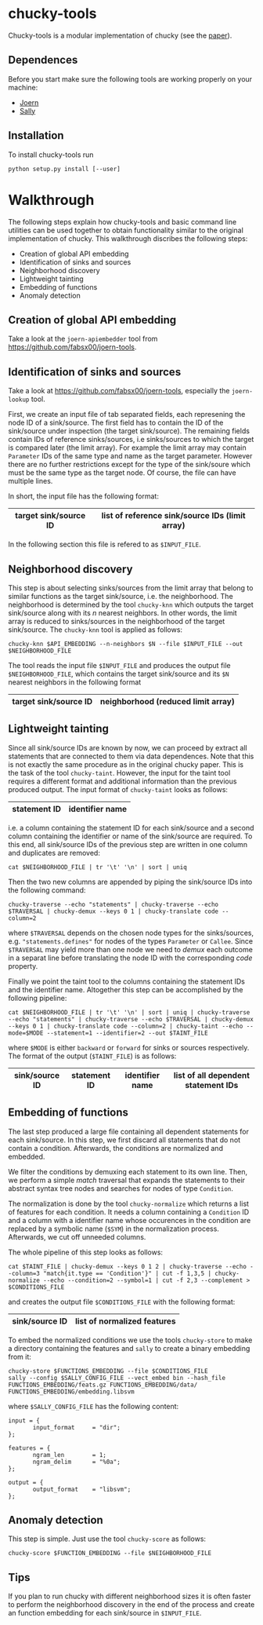 chucky-tools
============

Chucky-tools is a modular implementation of chucky (see the <a href=http://filepool.informatik.uni-goettingen.de/publication/sec//2013-ccs.pdf>paper</a>).

Dependences
-----------

Before you start make sure the following tools are working properly on your machine:

- <a href=http://www.mlsec.org/joern>Joern</a>
- <a href=http://www.mlsec.org/sally>Sally</a>

Installation
------------

To install chucky-tools run

```
python setup.py install [--user]
```

Walkthrough
===========

The following steps explain how chucky-tools and basic command line utilities can be used together to obtain functionality similar to the original implementation of chucky. This walkthrough discribes the following steps:

- Creation of global API embedding
- Identification of sinks and sources
- Neighborhood discovery
- Lightweight tainting
- Embedding of functions
- Anomaly detection

Creation of global API embedding
--------------------------------

Take a look at the ```joern-apiembedder``` tool from https://github.com/fabsx00/joern-tools. 

Identification of sinks and sources
-----------------------------------

Take a look at https://github.com/fabsx00/joern-tools, especially the ```joern-lookup``` tool.

First, we create an input file of tab separated fields, each represening the node ID of a sink/source. The first field has to contain the ID of the sink/source under inspection (the target sink/source). The remaining fields contain IDs of reference sinks/sources, i.e sinks/sources to which the target is compared later (the limit array). For example the limit array may contain ```Parameter``` IDs of the same type and name as the target parameter. However there are no further restrictions except for the type of the sink/soure which must be the same type as the target node. Of course, the file can have multiple lines.

In short, the input file has the following format:

| target sink/source ID | list of reference sink/source IDs (limit array) |
| --------------------- | ----------------------------------------------- |

In the following section this file is refered to as ```$INPUT_FILE```.

Neighborhood discovery
----------------------

This step is about selecting sinks/sources from the limit array that belong to similar functions as the target sink/source, i.e. the neighborhood. The neighborhood is determined by the tool ```chucky-knn``` which outputs the target sink/source along with its *n* nearest neighbors. In other words, the limit array is reduced to sinks/sources in the neighborhood of the target sink/source. The ```chucky-knn``` tool is applied as follows:

```
chucky-knn $API_EMBEDDING --n-neighbors $N --file $INPUT_FILE --out $NEIGHBORHOOD_FILE
```

The tool reads the input file ```$INPUT_FILE``` and produces the output file ```$NEIGHBORHOOD_FILE```, which contains the target sink/source and its ```$N``` nearest neighbors in the following format

| target sink/source ID | neighborhood (reduced limit array) |
| --------------------- | ---------------------------------- |

Lightweight tainting
--------------------

Since all sink/source IDs are known by now, we can proceed by extract all statements that are connected to them via data dependences. Note that this is not exactly the same procedure as in the original chucky paper. This is the task of the tool ```chucky-taint```. However, the input for the taint tool requires a different format and additional information than the previous produced output. The input format of ```chucky-taint``` looks as follows:

| statement ID | identifier name |
| ------------ | --------------- |

i.e. a column containing the statement ID for each sink/source and a second column containing the identifier or name of the sink/source are required. To this end, all sink/source IDs
of the previous step are written in one column and duplicates are removed:

```
cat $NEIGHBORHOOD_FILE | tr '\t' '\n' | sort | uniq
```

Then the two new columns are appended by piping the sink/source IDs into the following command:

```
chucky-traverse --echo "statements" | chucky-traverse --echo $TRAVERSAL | chucky-demux --keys 0 1 | chucky-translate code --column=2
```

where ```$TRAVERSAL``` depends on the chosen node types for the sinks/sources, e.g. ```"statements.defines"``` for nodes of the types ```Parameter``` or ```Callee```. Since ```$TRAVERSAL``` may yield more than one node we need to *demux* each outcome in a separat line before translating the node ID with the corresponding *code* property.

Finally we point the taint tool to the columns containing the statement IDs and the identifier name. Altogether this step can be accomplished by the following pipeline:

```
cat $NEIGHBORHOOD_FILE | tr '\t' '\n' | sort | uniq | chucky-traverse --echo "statements" | chucky-traverse --echo $TRAVERSAL | chucky-demux --keys 0 1 | chucky-translate code --column=2 | chucky-taint --echo --mode=$MODE --statement=1 --identifier=2 --out $TAINT_FILE
```

where ```$MODE``` is either ```backward``` or ```forward``` for sinks or sources respectively. 
The format of the output (```$TAINT_FILE```) is as follows:

| sink/source ID | statement ID | identifier name | list of all dependent statement IDs |
| -------------- | ------------ | --------------- | ----------------------------------- |

Embedding of functions
----------------------

The last step produced a large file containing all dependent statements for each sink/source. In this step, we first discard all statements that do not contain a condition. Afterwards, the conditions are normalized and embedded.

We filter the conditions by demuxing each statement to its own line. Then, we perform a simple *match* traversal that expands the statements to their abstract syntax tree nodes and searches for nodes of type ```Condition```.

The normalization is done by the tool ```chucky-normalize``` which returns a list of features for each condition. It needs a column containing a ```Condition``` ID and a column with a identifier name whose occurences in the condition are replaced by a symbolic name (```$SYM```) in the normalization process. Afterwards, we cut off unneeded columns.

The whole pipeline of this step looks as follows:

```
cat $TAINT_FILE | chucky-demux --keys 0 1 2 | chucky-traverse --echo --column=3 "match{it.type == 'Condition'}" | cut -f 1,3,5 | chucky-normalize --echo --condition=2 --symbol=1 | cut -f 2,3 --complement > $CONDITIONS_FILE
```

and creates the output file ```$CONDITIONS_FILE``` with the following format:

| sink/source ID | list of normalized features |
| -------------- | --------------------------- |

To embed the normalized conditions we use the tools ```chucky-store``` to make a directory containing the features and ```sally``` to create a binary embedding from it:

```
chucky-store $FUNCTIONS_EMBEDDING --file $CONDITIONS_FILE
sally --config $SALLY_CONFIG_FILE --vect_embed bin --hash_file FUNCTIONS_EMBEDDING/feats.gz FUNCTIONS_EMBEDDING/data/ FUNCTIONS_EMBEDDING/embedding.libsvm
```

where ```$SALLY_CONFIG_FILE``` has the following content:

```
input = {
       input_format     = "dir";
};

features = {
       ngram_len        = 1;
       ngram_delim      = "%0a";
};

output = {
       output_format    = "libsvm";
};
```

Anomaly detection
-----------------

This step is simple. Just use the tool ```chucky-score``` as follows:

```
chucky-score $FUNCTION_EMBEDDING --file $NEIGHBORHOOD_FILE 
```

Tips
-----

If you plan to run chucky with different neighborhood sizes it is often faster to perform the neighborhood discovery in the end of the process and create an function embedding for each sink/source in ```$INPUT_FILE```.
